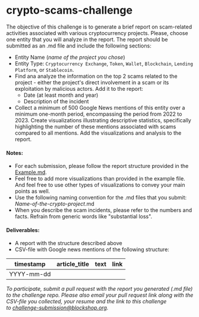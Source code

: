 # crypto-scams-challenge

The objective of this challenge is to generate a brief report on scam-related activities associated with various cryptocurrency projects. Please, choose one entity that you will analyze in the report. The report should be submitted as an .md file and include the following sections:

- Entity Name (*name of the project you chose*)
- Entity Type: `Cryptocurrency Exchange`, `Token`, `Wallet`, `Blockchain`, `Lending Platform`, or `Stablecoin`.
- Find ana analyze the information on the top 2 scams related to the project - either the project's direct involvement in a scam or its exploitation by malicious actors. Add it to the report:
  - Date (at least month and year)
  - Description of the incident
- Collect a minimum of 500 Google News mentions of this entity over a minimum one-month period, encompassing the period from 2022 to 2023. Create visualizations illustrating descriptive statistics, specifically highlighting the number of these mentions associated with scams compared to all mentions. Add the visualizations and analysis to the report.

#### Notes:

- For each submission, please follow the report structure provided in the [Example.md](https://github.com/1712n/crypto-scams-challenge/blob/main/Example.md).
- Feel free to add more visualizations than provided in the example file. And feel free to use other types of visualizations to convey your main points as well.
- Use the following naming convention for the .md files that you submit: *Name-of-the-crypto-project*.md
- When you describe the scam incidents, please refer to the numbers and facts. Refrain from generic words like "substantial loss".

#### Deliverables: 

- A report with the structure described above
- CSV-file with Google news mentions of the following structure:
  
| timestamp | article_title | text | link | 
|------------|--------------|-------|------|
| YYYY-mm-dd | | | | 



*To participate, submit a pull request with the report you generated (.md file) to the challenge repo. Please also email your pull request link along with the CSV-file you collected, your resume and the link to this challenge to challenge-submission@blockshop.org.*
